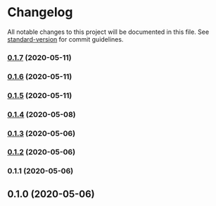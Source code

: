 # Changelog

All notable changes to this project will be documented in this file. See [standard-version](https://github.com/conventional-changelog/standard-version) for commit guidelines.

### [0.1.7](https://github.com/grendel-consulting/static-site-template/compare/v0.1.6...v0.1.7) (2020-05-11)

### [0.1.6](https://github.com/grendel-consulting/static-site-template/compare/v0.1.5...v0.1.6) (2020-05-11)

### [0.1.5](https://github.com/grendel-consulting/static-site-template/compare/v0.1.4...v0.1.5) (2020-05-11)

### [0.1.4](https://github.com/grendel-consulting/static-site-template/compare/v0.1.3...v0.1.4) (2020-05-08)

### [0.1.3](https://github.com/grendel-consulting/static-site-template/compare/v0.1.2...v0.1.3) (2020-05-06)

### [0.1.2](https://github.com/grendel-consulting/static-site-template/compare/v0.1.1...v0.1.2) (2020-05-06)

### 0.1.1 (2020-05-06)

## 0.1.0 (2020-05-06)
